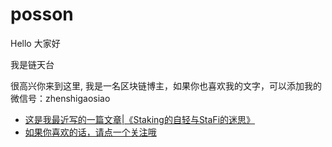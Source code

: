 # posson

<p>Hello 大家好</p>
<p>我是链天台 </p>
<p>很高兴你来到这里, 我是一名区块链博主，如果你也喜欢我的文字，可以添加我的微信号：zhenshigaosiao</p>

<ul>
  <li> <a href="https://mp.weixin.qq.com/s/Nd2RQKen8ZbBIBFcrlXrfg">这是我最近写的一篇文章|《Staking的自轻与StaFi的迷思》</a> </li>
  <li> <a href="https://mp.weixin.qq.com/s/Nd2RQKen8ZbBIBFcrlXrfg">如果你喜欢的话，请点一个关注哦</a> </li>
</ul>
